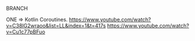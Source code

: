 BRANCH 

ONE => Kotlin Coroutines. 
https://www.youtube.com/watch?v=C38lG2wraoo&list=LL&index=1&t=417s
https://www.youtube.com/watch?v=Cu1c77pBFuo
